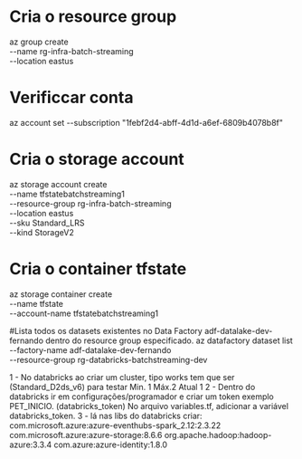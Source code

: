 # Cria o resource group
az group create \
  --name rg-infra-batch-streaming \
  --location eastus

# Verificcar conta
az account set --subscription "1febf2d4-abff-4d1d-a6ef-6809b4078b8f"
 
# Cria o storage account
az storage account create \
  --name tfstatebatchstreaming1 \
  --resource-group rg-infra-batch-streaming \
  --location eastus \
  --sku Standard_LRS \
  --kind StorageV2


# Cria o container tfstate
az storage container create \
  --name tfstate \
  --account-name tfstatebatchstreaming1



#Lista todos os datasets existentes no Data Factory adf-datalake-dev-fernando dentro do resource group especificado.
az datafactory dataset list \
  --factory-name adf-datalake-dev-fernando \
  --resource-group rg-databricks-batchstreaming-dev





1 - No databricks ao criar um cluster, tipo works tem que ser (Standard_D2ds_v6) para testar  Min. 1 Máx.2 Atual 1
2 - Dentro do databricks ir em configurações/programador e criar um token exemplo PET_INICIO. (databricks_token) No arquivo variables.tf, adicionar a variável databricks_token.
3 - lá nas libs do databricks criar:
          com.microsoft.azure:azure-eventhubs-spark_2.12:2.3.22
          com.microsoft.azure:azure-storage:8.6.6
          org.apache.hadoop:hadoop-azure:3.3.4 
          com.azure:azure-identity:1.8.0





